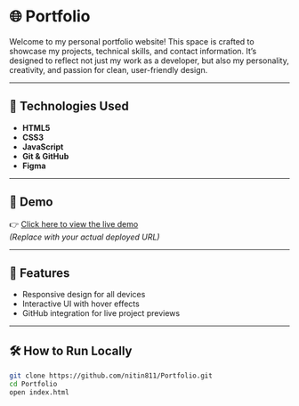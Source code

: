 # 🌐 Portfolio

Welcome to my personal portfolio website! This space is crafted to showcase my projects, technical skills, and contact information. It’s designed to reflect not just my work as a developer, but also my personality, creativity, and passion for clean, user-friendly design.

---

## 🚀 Technologies Used

- **HTML5**
- **CSS3**
- **JavaScript**
- **Git & GitHub**
- **Figma**

---

## 📸 Demo

👉 [Click here to view the live demo](https://nitintiwari.netlify.app)  
*(Replace with your actual deployed URL)*

---

## 📂 Features

- Responsive design for all devices  
- Interactive UI with hover effects     
- GitHub integration for live project previews

---

## 🛠️ How to Run Locally

```bash
git clone https://github.com/nitin811/Portfolio.git
cd Portfolio
open index.html 
